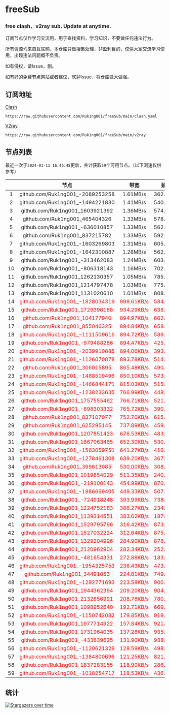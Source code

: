 # freeSub
### free clash、v2ray sub. Update at anytime.

订阅节点仅作学习交流用，用于查找资料，学习知识，不要做任何违法行为。

所有资源均来自互联网，本仓库只做搜集处理，非盈利目的，仅供大家交流学习使用，出现违法问题概不负责。

如有侵权，请Issue，删。

如有好的免费节点网站或者建议，欢迎Issue，将仓库做大做强。

## 订阅地址
[Clash](https://raw.githubusercontent.com/Ruk1ng001/freeSub/main/clash.yaml)
```
https://raw.githubusercontent.com/Ruk1ng001/freeSub/main/clash.yaml
```
[V2ray](https://raw.githubusercontent.com/Ruk1ng001/freeSub/main/v2ray)
```
https://raw.githubusercontent.com/Ruk1ng001/freeSub/main/v2ray
```

## 节点列表

最近一次于`2024-01-11 16:46:45`更新，共计获取`59`个可用节点。（以下测速仅供参考）

|  | 节点 | 带宽 | 延迟 |
|:-:|:--:|:--:|:--:|
 | 1 | github.com/Ruk1ng001_-2089253258 | 1.61MB/s | 362.00ms |
 | 2 | github.com/Ruk1ng001_-1494221830 | 1.41MB/s | 540.00ms |
 | 3 | github.com/Ruk1ng001_1603921392 | 1.36MB/s | 574.00ms |
 | 4 | github.com/Ruk1ng001_465404326 | 1.33MB/s | 578.00ms |
 | 5 | github.com/Ruk1ng001_-636010857 | 1.33MB/s | 562.00ms |
 | 6 | github.com/Ruk1ng001_837215782 | 1.33MB/s | 592.00ms |
 | 7 | github.com/Ruk1ng001_-1603269803 | 1.31MB/s | 605.00ms |
 | 8 | github.com/Ruk1ng001_-1642310887 | 1.28MB/s | 562.00ms |
 | 9 | github.com/Ruk1ng001_-313462083 | 1.24MB/s | 603.00ms |
 | 10 | github.com/Ruk1ng001_-806318143 | 1.16MB/s | 702.00ms |
 | 11 | github.com/Ruk1ng001_1262130357 | 1.05MB/s | 785.00ms |
 | 12 | github.com/Ruk1ng001_1214797478 | 1.03MB/s | 775.00ms |
 | 13 | github.com/Ruk1ng001_1131020610 | 1.01MB/s | 808.00ms |
 | 14 | <font color=red>github.com/Ruk1ng001_-1828034319</font> | <font color=red>998.61KB/s</font> | <font color=red>584.00ms</font> |
 | 15 | <font color=red>github.com/Ruk1ng001_1729396188</font> | <font color=red>934.29KB/s</font> | <font color=red>638.00ms</font> |
 | 16 | <font color=red>github.com/Ruk1ng001_104177940</font> | <font color=red>894.97KB/s</font> | <font color=red>662.00ms</font> |
 | 17 | <font color=red>github.com/Ruk1ng001_855046325</font> | <font color=red>894.84KB/s</font> | <font color=red>658.00ms</font> |
 | 18 | <font color=red>github.com/Ruk1ng001_-1111509616</font> | <font color=red>894.72KB/s</font> | <font color=red>589.00ms</font> |
 | 19 | <font color=red>github.com/Ruk1ng001_-979488286</font> | <font color=red>894.47KB/s</font> | <font color=red>425.00ms</font> |
 | 20 | <font color=red>github.com/Ruk1ng001_-2039910885</font> | <font color=red>894.06KB/s</font> | <font color=red>393.00ms</font> |
 | 21 | <font color=red>github.com/Ruk1ng001_-1126070878</font> | <font color=red>893.78KB/s</font> | <font color=red>514.00ms</font> |
 | 22 | <font color=red>github.com/Ruk1ng001_306015895</font> | <font color=red>865.48KB/s</font> | <font color=red>490.00ms</font> |
 | 23 | <font color=red>github.com/Ruk1ng001_-1488519496</font> | <font color=red>850.10KB/s</font> | <font color=red>573.00ms</font> |
 | 24 | <font color=red>github.com/Ruk1ng001_-1466844171</font> | <font color=red>815.03KB/s</font> | <font color=red>515.00ms</font> |
 | 25 | <font color=red>github.com/Ruk1ng001_-1238233635</font> | <font color=red>766.99KB/s</font> | <font color=red>448.00ms</font> |
 | 26 | <font color=red>github.com/Ruk1ng001_1757555462</font> | <font color=red>766.71KB/s</font> | <font color=red>521.00ms</font> |
 | 27 | <font color=red>github.com/Ruk1ng001_-898303332</font> | <font color=red>765.72KB/s</font> | <font color=red>390.00ms</font> |
 | 28 | <font color=red>github.com/Ruk1ng001_837107077</font> | <font color=red>752.70KB/s</font> | <font color=red>615.00ms</font> |
 | 29 | <font color=red>github.com/Ruk1ng001_625295145</font> | <font color=red>737.89KB/s</font> | <font color=red>459.00ms</font> |
 | 30 | <font color=red>github.com/Ruk1ng001_1207851423</font> | <font color=red>676.53KB/s</font> | <font color=red>483.00ms</font> |
 | 31 | <font color=red>github.com/Ruk1ng001_1667063465</font> | <font color=red>652.30KB/s</font> | <font color=red>530.00ms</font> |
 | 32 | <font color=red>github.com/Ruk1ng001_-1563059751</font> | <font color=red>641.27KB/s</font> | <font color=red>416.00ms</font> |
 | 33 | <font color=red>github.com/Ruk1ng001_-1278461308</font> | <font color=red>639.20KB/s</font> | <font color=red>367.00ms</font> |
 | 34 | <font color=red>github.com/Ruk1ng001_399613085</font> | <font color=red>530.00KB/s</font> | <font color=red>308.00ms</font> |
 | 35 | <font color=red>github.com/Ruk1ng001_1019654029</font> | <font color=red>511.35KB/s</font> | <font color=red>240.00ms</font> |
 | 36 | <font color=red>github.com/Ruk1ng001_-219100143</font> | <font color=red>454.99KB/s</font> | <font color=red>870.00ms</font> |
 | 37 | <font color=red>github.com/Ruk1ng001_-1986669405</font> | <font color=red>449.33KB/s</font> | <font color=red>507.00ms</font> |
 | 38 | <font color=red>github.com/Ruk1ng001_-724918248</font> | <font color=red>393.99KB/s</font> | <font color=red>738.00ms</font> |
 | 39 | <font color=red>github.com/Ruk1ng001_1224752183</font> | <font color=red>386.27KB/s</font> | <font color=red>234.00ms</font> |
 | 40 | <font color=red>github.com/Ruk1ng001_1139314551</font> | <font color=red>383.62KB/s</font> | <font color=red>187.00ms</font> |
 | 41 | <font color=red>github.com/Ruk1ng001_1529795796</font> | <font color=red>316.42KB/s</font> | <font color=red>873.00ms</font> |
 | 42 | <font color=red>github.com/Ruk1ng001_1527032224</font> | <font color=red>312.64KB/s</font> | <font color=red>875.00ms</font> |
 | 43 | <font color=red>github.com/Ruk1ng001_1329204996</font> | <font color=red>284.90KB/s</font> | <font color=red>878.00ms</font> |
 | 44 | <font color=red>github.com/Ruk1ng001_2120962904</font> | <font color=red>282.34KB/s</font> | <font color=red>252.00ms</font> |
 | 45 | <font color=red>github.com/Ruk1ng001_-481654331</font> | <font color=red>272.88KB/s</font> | <font color=red>183.00ms</font> |
 | 46 | <font color=red>github.com/Ruk1ng001_-1954325753</font> | <font color=red>236.43KB/s</font> | <font color=red>473.00ms</font> |
 | 47 | <font color=red>github.com/Ruk1ng001_34491053</font> | <font color=red>224.81KB/s</font> | <font color=red>749.00ms</font> |
 | 48 | <font color=red>github.com/Ruk1ng001_-1292771693</font> | <font color=red>223.58KB/s</font> | <font color=red>900.00ms</font> |
 | 49 | <font color=red>github.com/Ruk1ng001_1944362394</font> | <font color=red>209.20KB/s</font> | <font color=red>904.00ms</font> |
 | 50 | <font color=red>github.com/Ruk1ng001_2132656991</font> | <font color=red>208.76KB/s</font> | <font color=red>780.00ms</font> |
 | 51 | <font color=red>github.com/Ruk1ng001_1098952640</font> | <font color=red>192.71KB/s</font> | <font color=red>669.00ms</font> |
 | 52 | <font color=red>github.com/Ruk1ng001_-1150742082</font> | <font color=red>179.85KB/s</font> | <font color=red>919.00ms</font> |
 | 53 | <font color=red>github.com/Ruk1ng001_1977714922</font> | <font color=red>157.84KB/s</font> | <font color=red>921.00ms</font> |
 | 54 | <font color=red>github.com/Ruk1ng001_1731964035</font> | <font color=red>137.26KB/s</font> | <font color=red>935.00ms</font> |
 | 55 | <font color=red>github.com/Ruk1ng001_-433639625</font> | <font color=red>131.90KB/s</font> | <font color=red>938.00ms</font> |
 | 56 | <font color=red>github.com/Ruk1ng001_-1120621329</font> | <font color=red>128.59KB/s</font> | <font color=red>498.00ms</font> |
 | 57 | <font color=red>github.com/Ruk1ng001_-1384800696</font> | <font color=red>121.25KB/s</font> | <font color=red>821.00ms</font> |
 | 58 | <font color=red>github.com/Ruk1ng001_1837283155</font> | <font color=red>118.90KB/s</font> | <font color=red>286.00ms</font> |
 | 59 | <font color=red>github.com/Ruk1ng001_-1018254717</font> | <font color=red>118.53KB/s</font> | <font color=red>436.00ms</font> |


## 统计

[![Stargazers over time](https://starchart.cc/Ruk1ng001/freeSub.svg)](https://starchart.cc/Ruk1ng001/freeSub)